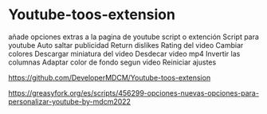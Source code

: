 # Youtube-toos-extension
añade opciones extras a la pagina de youtube script o extención
Script para youtube
Auto saltar publicidad
Return dislikes
Rating del video
Cambiar colores
Descargar miniatura del video
Desdecar video mp4
Invertir las columnas
Adaptar color de fondo segun video
Reiniciar ajustes

https://github.com/DeveloperMDCM/Youtube-toos-extension

https://greasyfork.org/es/scripts/456299-opciones-nuevas-opciones-para-personalizar-youtube-by-mdcm2022
